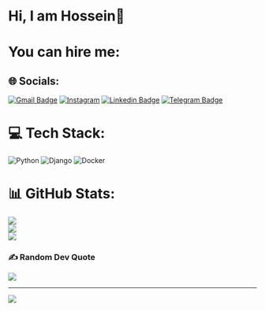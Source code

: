 # Hi, I am Hossein👋
# You can hire me:


## 🌐 Socials:
[![Gmail Badge](https://img.shields.io/badge/-hosseinkazemi1999@gmail.com-c14438?style=flat&logo=Gmail&logoColor=white&link=mailto:hosseinkazemi1999@gmail.com)](mailto:hosseinkazemi1999@gmail.com)
[![Instagram](https://img.shields.io/badge/Instagram-%23E4405F.svg?logo=Instagram&logoColor=white)](https://instagram.com/hossein.tabaie?igshid=OGQ5ZDc2ODk2ZA==) 
[![Linkedin Badge](https://img.shields.io/badge/-Hossein%20Kazemi-0072b1?style=flat&logo=Linkedin&logoColor=white&link=https://linkedin.com/in/hossein-kazemi-tabaie/)](https://linkedin.com/in/hossein-kazemi-tabaie/) 
[![Telegram Badge](https://img.shields.io/badge/-Telegram-blue?style=flat&logo=telegram&logoColor=white&link=https://t.me/Ho3eintabaie/)](https://t.me/Ho3eintabaie/)
</p>



# 💻 Tech Stack:
![Python](https://img.shields.io/badge/python-3670A0?style=for-the-badge&logo=python&logoColor=ffdd54)  ![Django](https://img.shields.io/badge/django-B00404?style=for-the-badge&logo=django&logoColor=099C2A
) ![Docker](https://img.shields.io/badge/docker-1488D8?style=for-the-badge&logo=docker&logoColor=FE9003
)

# 📊 GitHub Stats:
![](https://github-readme-stats.vercel.app/api?username=hosseinkazemi99&theme=radical&hide_border=false&include_all_commits=false&count_private=false)<br/>
![](https://github-readme-streak-stats.herokuapp.com/?user=hosseinkazemi99&theme=radical&hide_border=false)<br/>
![](https://github-readme-stats.vercel.app/api/top-langs/?username=hosseinkazemi99&theme=radical&hide_border=false&include_all_commits=false&count_private=false&layout=compact)


### ✍️ Random Dev Quote
![](https://quotes-github-readme.vercel.app/api?type=horizontal&theme=radical)

---
[![](https://visitcount.itsvg.in/api?id=hosseinkazemi99&label=Profile%20Views&color=12&icon=2&pretty=false)](https://visitcount.itsvg.in)
